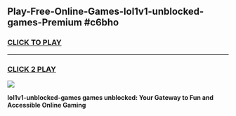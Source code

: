 
## Play-Free-Online-Games-lol1v1-unblocked-games-Premium #c6bho
<h3>
<a href="https://premium.freeplayer.one?title=lol1v1-unblocked-games&ref=8M">CLICK TO PLAY</a></h3>
<hr>

<h3>
<a href="https://premium.freeplayer.one?title=lol1v1-unblocked-games&ref=8M">CLICK 2 PLAY</a>
  
</h3>

<a href="https://premium.freeplayer.one?title=lol1v1-unblocked-games&ref=8M"><img src="https://clearcache.store/games.png"></a>


**lol1v1-unblocked-games games unblocked: Your Gateway to Fun and Accessible Online Gaming**
